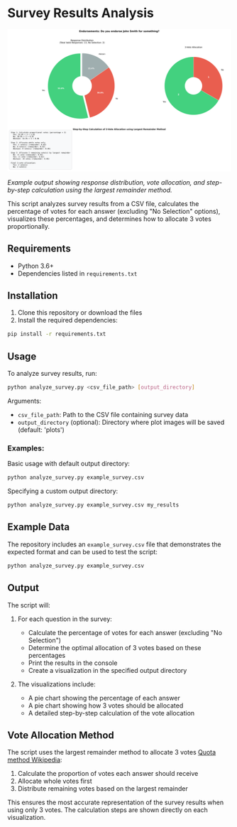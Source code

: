 # Survey Results Analysis

![Example Survey Analysis](./exampleplots/Endorsements__Do_you_endorse_John_Smith_for_someth.png)

*Example output showing response distribution, vote allocation, and step-by-step calculation using the largest remainder method.*

This script analyzes survey results from a CSV file, calculates the percentage of votes for each answer (excluding "No Selection" options), visualizes these percentages, and determines how to allocate 3 votes proportionally.

## Requirements

- Python 3.6+
- Dependencies listed in `requirements.txt`

## Installation

1. Clone this repository or download the files
2. Install the required dependencies:

```bash
pip install -r requirements.txt
```

## Usage

To analyze survey results, run:

```bash
python analyze_survey.py <csv_file_path> [output_directory]
```

Arguments:
- `csv_file_path`: Path to the CSV file containing survey data
- `output_directory` (optional): Directory where plot images will be saved (default: 'plots')

### Examples:

Basic usage with default output directory:
```bash
python analyze_survey.py example_survey.csv
```

Specifying a custom output directory:
```bash
python analyze_survey.py example_survey.csv my_results
```

## Example Data

The repository includes an `example_survey.csv` file that demonstrates the expected format and can be used to test the script:

```bash
python analyze_survey.py example_survey.csv
```

## Output

The script will:

1. For each question in the survey:
   - Calculate the percentage of votes for each answer (excluding "No Selection")
   - Determine the optimal allocation of 3 votes based on these percentages
   - Print the results in the console
   - Create a visualization in the specified output directory

2. The visualizations include:
   - A pie chart showing the percentage of each answer
   - A pie chart showing how 3 votes should be allocated
   - A detailed step-by-step calculation of the vote allocation

## Vote Allocation Method

The script uses the largest remainder method to allocate 3 votes [Quota method Wikipedia](https://en.wikipedia.org/wiki/Quota_method):

1. Calculate the proportion of votes each answer should receive
2. Allocate whole votes first
3. Distribute remaining votes based on the largest remainder

This ensures the most accurate representation of the survey results when using only 3 votes. The calculation steps are shown directly on each visualization. 
